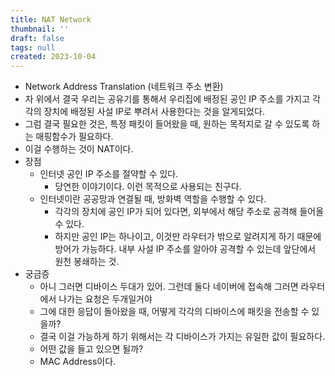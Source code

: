 ```yaml
---
title: NAT Network
thumbnail: ''
draft: false
tags: null
created: 2023-10-04
---
```


* Network Address Translation (네트워크 주소 변환)
* 자 위에서 결국 우리는 공유기를 통해서 우리집에 배정된 공인 IP 주소를 가지고 각각의 장치에 배정된 사설 IP로 뿌려서 사용한다는 것을 알게되었다.
* 그럼 결국 필요한 것은, 특정 패킷이 들어왔을 때, 원하는 목적지로 갈 수 있도록 하는 매핑함수가 필요하다.
* 이걸 수행하는 것이 NAT이다.
* 장점
  * 인터넷 공인 IP 주소를 절약할 수 있다.
    * 당연한 이야기이다. 이런 목적으로 사용되는 친구다.
  * 인터넷이란 공공망과 연결될 때, 방화벽 역할을 수행할 수 있다.
    * 각각의 장치에 공인 IP가 되어 있다면, 외부에서 해당 주소로 공격해 들어올 수 있다.
    * 하지만 공인 IP는 하나이고, 이것만 라우터가 밖으로 알려지게 하기 때문에 방어가 가능하다. 내부 사설 IP 주소를 알아야 공격할 수 있는데 앞단에서 원천 봉쇄하는 것.
* 궁금증
  * 아니 그러면 디바이스 두대가 있어. 그런데 둘다 네이버에 접속해 그러면 라우터에서 나가는 요청은 두개일거야
  * 그에 대한 응답이 돌아왔을 때, 어떻게 각각의 디바이스에 패킷을 전송할 수 있을까?
  * 결국 이걸 가능하게 하기 위해서는 각 디바이스가 가지는 유일한 값이 필요하다.
  * 어떤 값을 들고 있으면 될까?
  * MAC Address이다.
